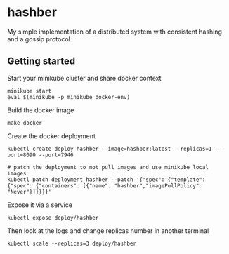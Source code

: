 # hashber

My simple implementation of a distributed system with consistent hashing and a gossip protocol.

## Getting started

Start your minikube cluster and share docker context

```
minikube start
eval $(minikube -p minikube docker-env)
```

Build the docker image

```
make docker
```

Create the docker deployment

```
kubectl create deploy hashber --image=hashber:latest --replicas=1 --port=8090 --port=7946

# patch the deployment to not pull images and use minikube local images
kubectl patch deployment hashber --patch '{"spec": {"template": {"spec": {"containers": [{"name": "hashber","imagePullPolicy": "Never"}]}}}}'
```

Expose it via a service

```
kubectl expose deploy/hashber
```

Then look at the logs and change replicas number in another terminal

```
kubectl scale --replicas=3 deploy/hashber
```